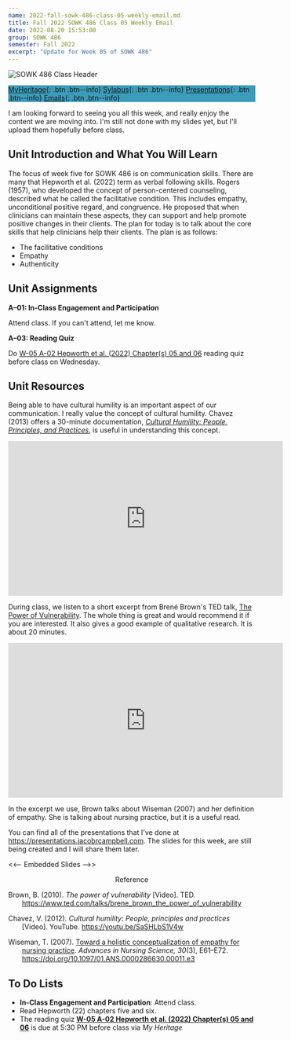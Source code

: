 ```yaml
---
name: 2022-fall-sowk-486-class-05-weekly-email.md
title: Fall 2022 SOWK 486 Class 05 Weekly Email
date: 2022-08-20 15:53:00
group: SOWK 486
semester: Fall 2022
excerpt: "Update for Week 05 of SOWK 486"
---
```


![SOWK 486 Class Header](https://jacobrcampbell.com/assets/media/2020-fall-sowk-486-class-header.png)

<div style="background-color: #3b9cba; width: 100%;" markdown="1">

[MyHeritage](https://myheritage.heritage.edu/ICS/Academics/SOWK/SOWK_486W/2223_FA-SOWK_486W-3/){: .btn .btn--info}
[Sylabus](https://jacobrcampbell.com/assets/media/2022-fall-sowk-486-syllabus.pdf){: .btn .btn--info}
[Presentations](https://presentations.jacobrcampbell.com){: .btn .btn--info}
[Emails](https://jacobrcampbell.com/communications/){: .btn .btn--info}

</div>

I am looking forward to seeing you all this week, and really enjoy the content we are moving into. I'm still not done with my slides yet, but I'll upload them hopefully before class.

## Unit Introduction and What You Will Learn

The focus of week five for SOWK 486 is on communication skills. There are many that Hepworth et al. (2022) term as verbal following skills. Rogers (1957), who developed the concept of person-centered counseling, described what he called the facilitative condition.  This includes empathy, unconditional positive regard, and congruence. He proposed that when clinicians can maintain these aspects, they can support and help promote positive changes in their clients. The plan for today is to talk about the core skills that help clinicians help their clients. The plan is as follows:

- The facilitative conditions
- Empathy
- Authenticity

## Unit Assignments

**A–01: In-Class Engagement and Participation**

Attend class. If you can't attend, let me know.

**A–03: Reading Quiz**

Do [W-05 A-02 Hepworth et al. (2022) Chapter(s) 05 and 06](https://myheritage.heritage.edu/ICS/Academics/SOWK/SOWK_486W/2223_FA-SOWK_486W-3/Assignments.jnz?portlet=Coursework&screen=AssignmentDetailView&screenType=change&id=e201c03f-8d88-433b-bd87-41fcc952b7e5) reading quiz before class on Wednesday.

## Unit Resources

Being able to have cultural humility is an important aspect of our communication. I really value the concept of cultural humility. Chavez (2013) offers a 30-minute documentation, [_Cultural Humility: People, Principles, and Practices_](https://youtu.be/SaSHLbS1V4w), is useful in understanding this concept.

<iframe src="https://www.youtube.com/embed/SaSHLbS1V4w" width="560" height="315" frameborder="0" allowfullscreen="allowfullscreen"></iframe>

During class, we listen to a short excerpt from Brené Brown's TED talk, [The Power of Vulnerability](https://youtu.be/iCvmsMzlF7o). The whole thing is great and would recommend it if you are interested. It also gives a good example of qualitative research. It is about 20 minutes.

<iframe width="560" height="315" src="https://www.youtube.com/embed/iCvmsMzlF7o" title="YouTube video player" frameborder="0" allow="accelerometer; autoplay; clipboard-write; encrypted-media; gyroscope; picture-in-picture" allowfullscreen></iframe>

In the excerpt we use, Brown talks about Wiseman (2007) and her definition of empathy. She is talking about nursing practice, but it is a useful read.

You can find all of the presentations that I've done at <https://presentations.jacobrcampbell.com>. The slides for this week, are still being created and I will share them later.

<<-- Embedded Slides -->>

<div style="text-align: center" markdown="1">
Reference
</div>
<div style="margin: 0 0 0 2em; text-indent: -2em;" markdown="1">

Brown, B. (2010). _The power of vulnerability_ [Video]. TED. <https://www.ted.com/talks/brene_brown_the_power_of_vulnerability>

Chavez, V. (2012). _Cultural humility: People, principles and practices_ [Video]. YouTube. <https://youtu.be/SaSHLbS1V4w>

Wiseman, T. (2007). [Toward a holistic conceptualization of empathy for nursing practice](https://www.researchgate.net/profile/Theresa-Wiseman/publication/234127308_Toward_a_holistic_conceptualisation_of_empathy_in_clinical_practice/links/0fcfd50f6a30338110000000/Toward-a-holistic-conceptualisation-of-empathy-in-clinical-practice.pdf). _Advances in Nursing Science, 30_(3), E61–E72. <https://doi.org/10.1097/01.ANS.0000286630.00011.e3>

</div>


## To Do Lists

- **In-Class Engagement and Participation**: Attend class.
- Read Hepworth (22) chapters five and six.
- The reading quiz **[W-05 A-02 Hepworth et al. (2022) Chapter(s) 05 and 06](https://myheritage.heritage.edu/ICS/Academics/SOWK/SOWK_486W/2223_FA-SOWK_486W-3/Assignments.jnz?portlet=Coursework&screen=AssignmentDetailView&screenType=change&id=e201c03f-8d88-433b-bd87-41fcc952b7e5)** is due at 5:30 PM before class via _My Heritage_
